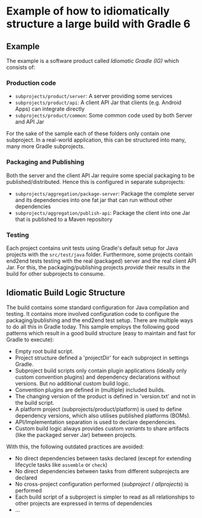 # Example of how to idiomatically structure a large build with Gradle 6

## Example

The example is a software product called _Idiomatic Gradle (IG)_ which consists of:

### Production code

- `subprojects/product/server`: A server providing some services
- `subprojects/product/api`: A client API Jar that clients (e.g. Android Apps) can integrate directly
- `subprojects/product/common`: Some common code used by both Server and API Jar

For the sake of the sample each of these folders only contain one subproject. 
In a real-world application, this can be structured into many, many more Gradle subprojects.

### Packaging and Publishing

Both the server and the client API Jar require some special packaging to be published/distributed.
Hence this is configured in separate subprojects:
- `subprojects/aggregation/package-server`: Package the complete server and its dependencies into one fat jar that can run without other dependencies
- `subprojects/aggregation/publish-api`: Package the client into one Jar that is published to a Maven repository

### Testing

Each project contains unit tests using Gradle's default setup for Java projects with the `src/test/java` folder.
Furthermore, some projects contain end2end tests testing with the real (packaged) server and the real client API Jar.
For this, the packaging/publishing projects _provide_ their results in the build for other subprojects to consume. 

## Idiomatic Build Logic Structure

The build contains some standard configuration for Java compilation and testing.
It contains more involved configuration code to configure the packaging/publishing and the end2end test setup.
There are multiple ways to do all this in Gradle today.
This sample employs the following good patterns which result in a good build structure (easy to maintain and fast for Gradle to execute):

- Empty root build script.
- Project structure defined a 'projectDir' for each subproject in settings Gradle.
- Subproject build scripts only contain plugin applications (ideally only custom convention plugins) and dependency declarations without versions. But no additional custom build logic.
- Convention plugins are defined in (multiple) included builds.
- The changing version of the product is defined in 'version.txt' and not in the build script.
- A platform project (subprojects/product/platform) is used to define dependency versions, which also utilises published platforms (BOMs).
- API/Implementation separation is used to declare dependencies.
- Custom build logic always provides custom _variants_ to share artifacts (like the packaged server Jar) between projects.

With this, the following outdated practices are avoided:
- No direct dependencies between tasks declared (except for extending lifecycle tasks like `assemble` or `check`)
- No direct dependencies between tasks from different subprojects are declared
- No cross-project configuration performed (_subproject_ / _allprojects_) is performed
- Each build script of a subproject is simpler to read as all relationships to other projects are expressed in terms of dependencies
- ...